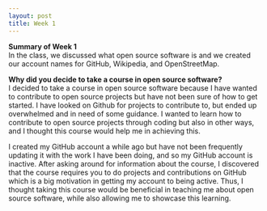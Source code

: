 ```yaml
---
layout: post
title: Week 1
---
```

**Summary of Week 1**  
In the class, we discussed what open source software is and we created
our account names for GitHub, Wikipedia, and OpenStreetMap.

**Why did you decide to take a course in open source software?**  
I decided to take a course in open source software because I have wanted 
to contribute to open source projects but have not been sure of how to 
get started. I have looked on Github for projects to contribute to, but 
ended up overwhelmed and in need of some guidance. I wanted to learn how 
to contribute to open source projects through coding but also in other ways, 
and I thought this course would help me in achieving this.

I created my GitHub account a while ago but have not been frequently updating 
it with the work I have been doing, and so my GitHub account is inactive. After 
asking around for information about the course, I discovered that the course 
requires you to do projects and contributions on GitHub which is a big motivation 
in getting my account to being active. Thus, I thought taking this course would 
be beneficial in teaching me about open source software, while also allowing me 
to showcase this learning.

